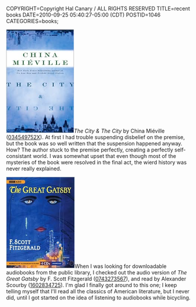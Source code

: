 COPYRIGHT=Copyright Hal Canary / ALL RIGHTS RESERVED
TITLE=recent books
DATE=2010-09-25 05:40:27-05:00 (CDT)
POSTID=1046
CATEGORIES=books;

![[cover]](/images/59d31006a098d64eed390372990c46b758712e82.jpg)_The City & The City_ by China Miéville ([034549752X](/isbn/?034549752X/The+City+and+The+City)). At first I had trouble suspending disbelief on the premise, but the book was so well written that the suspension happened anyway. How? The author stuck to the premise perfectly, creating a perfectly self-consistant world. I was somewhat upset that even though most of the mysteries of the book were resolved in the final act, the wierd history was never really explained.  

![[cover]](/images/e9a67ac5359668de48212d58d795a39e2b17cd04.jpg)When I was looking for downloadable audiobooks from the public library, I checked out the audio version of _The Great Gatsby_ by F. Scott Fitzgerald ([0743273567](/isbn/?0743273567/The+Great+Gatsby)), and read by Alexander Scourby ([1602834725](https://halcanary.org/isbn/?1602834725/The+Great+Gatsby+Audio)). I'm glad I finally got around to this one; I keep telling myself that I'll read all the classics of American literature, but I never did, until I got started on the idea of listening to audiobooks while bicycling.
